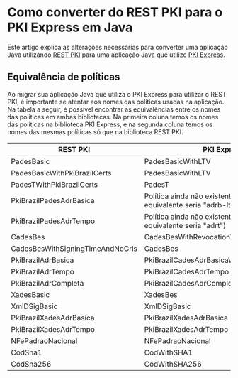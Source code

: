 # Como converter do REST PKI para o PKI Express em Java
Este artigo explica as alterações necessárias para converter uma aplicação Java utilizando [REST PKI](../../rest-pki/index.md) para uma aplicação Java que utilize [PKI Express](../index.md).

## Equivalência de políticas
Ao migrar sua aplicação Java que utiliza o PKI Express para utilizar o REST PKI, é importante se atentar aos nomes das políticas usadas na aplicação.  
Na tabela a seguir, é possível encontrar as equivalências entre os nomes das políticas em ambas bibliotecas. Na primeira coluna temos os nomes das políticas na biblioteca PKI Express, e na segunda coluna temos os nomes das mesmas políticas só que na biblioteca REST PKI.

| REST PKI                         | PKI Express                                                             |
|----------------------------------|-------------------------------------------------------------------------|
| PadesBasic                       | PadesBasicWithLTV                                                       |
| PadesBasicWithPkiBrazilCerts     | PadesBasicWithLTV                                                       |
| PadesTWithPkiBrazilCerts         | PadesT                                                                  |
| PkiBrazilPadesAdrBasica          | Política ainda não existente (a constante equivalente seria "adrb-ltv") |
| PkiBrazilPadesAdrTempo           | Política ainda não existente (a constante equivalente seria "adrt")     |
| CadesBes                         | CadesBesWithRevocationValues                                            |
| CadesBesWithSigningTimeAndNoCrls | CadesBes                                                                |
| PkiBrazilAdrBasica               | PkiBrazilCadesAdrBasicaWithRevocationValues                             |
| PkiBrazilAdrTempo                | PkiBrazilCadesAdrTempo                                                  |
| PkiBrazilAdrCompleta             | PkiBrazilCadesAdrCompleta                                               |
| XadesBasic                       | XadesBes                                                                |
| XmlDSigBasic                     | XmlDSigBasic                                                            |
| PkiBrazilXadesAdrBasica          | PkiBrazilXadesAdrBasica                                                 |
| PkiBrazilXadesAdrTempo           | PkiBrazilXadesAdrTempo                                                  |
| NFePadraoNacional                | NFePadraoNacional                                                       |
| CodSha1                          | CodWithSHA1                                                             |
| CodSha256                        | CodWithSHA256                                                           |